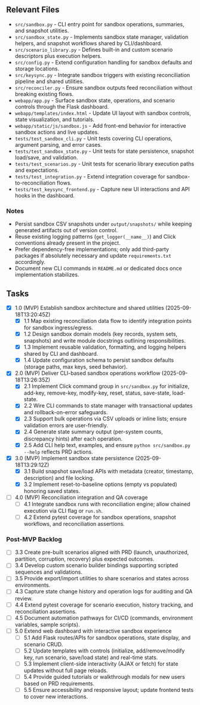 ## Relevant Files

- `src/sandbox.py` - CLI entry point for sandbox operations, summaries, and snapshot utilities.
- `src/sandbox_state.py` - Implements sandbox state manager, validation helpers, and snapshot workflows shared by CLI/dashboard.
- `src/scenario_library.py` - Defines built-in and custom scenario descriptors plus execution helpers.
- `src/config.py` - Extend configuration handling for sandbox defaults and storage locations.
- `src/keysync.py` - Integrate sandbox triggers with existing reconciliation pipeline and shared utilities.
- `src/reconciler.py` - Ensure sandbox outputs feed reconciliation without breaking existing flows.
- `webapp/app.py` - Surface sandbox state, operations, and scenario controls through the Flask dashboard.
- `webapp/templates/index.html` - Update UI layout with sandbox controls, state visualization, and tutorials.
- `webapp/static/js/sandbox.js` - Add front-end behavior for interactive sandbox actions and live updates.
- `tests/test_sandbox_cli.py` - Unit tests covering CLI operations, argument parsing, and error cases.
- `tests/test_sandbox_state.py` - Unit tests for state persistence, snapshot load/save, and validation.
- `tests/test_scenarios.py` - Unit tests for scenario library execution paths and expectations.
- `tests/test_integration.py` - Extend integration coverage for sandbox-to-reconciliation flows.
- `tests/test_keysync_frontend.py` - Capture new UI interactions and API hooks in the dashboard.

### Notes

- Persist sandbox CSV snapshots under `output/snapshots/` while keeping generated artifacts out of version control.
- Reuse existing logging patterns (`get_logger(__name__)`) and Click conventions already present in the project.
- Prefer dependency-free implementations; only add third-party packages if absolutely necessary and update `requirements.txt` accordingly.
- Document new CLI commands in `README.md` or dedicated docs once implementation stabilizes.

## Tasks

- [x] 1.0 (MVP) Establish sandbox architecture and shared utilities (2025-09-18T13:20:45Z)
  - [x] 1.1 Map existing reconciliation data flow to identify integration points for sandbox ingress/egress.
  - [x] 1.2 Design sandbox domain models (key records, system sets, snapshots) and write module docstrings outlining responsibilities.
  - [x] 1.3 Implement reusable validation, formatting, and logging helpers shared by CLI and dashboard.
  - [x] 1.4 Update configuration schema to persist sandbox defaults (storage paths, max keys, seed behavior).
- [x] 2.0 (MVP) Deliver CLI-based sandbox operations workflow (2025-09-18T13:26:35Z)
  - [x] 2.1 Implement Click command group in `src/sandbox.py` for initialize, add-key, remove-key, modify-key, reset, status, save-state, load-state.
  - [x] 2.2 Wire CLI commands to state manager with transactional updates and rollback-on-error safeguards.
  - [x] 2.3 Support bulk operations via CSV uploads or inline lists; ensure validation errors are user-friendly.
  - [x] 2.4 Generate state summary output (per-system counts, discrepancy hints) after each operation.
  - [x] 2.5 Add CLI help text, examples, and ensure `python src/sandbox.py --help` reflects PRD actions.
- [x] 3.0 (MVP) Implement sandbox state persistence (2025-09-18T13:29:12Z)
  - [x] 3.1 Build snapshot save/load APIs with metadata (creator, timestamp, description) and file locking.
  - [x] 3.2 Implement reset-to-baseline options (empty vs populated) honoring saved states.
- [ ] 4.0 (MVP) Reconciliation integration and QA coverage
  - [ ] 4.1 Integrate sandbox runs with reconciliation engine; allow chained execution via CLI flag or `run.sh`.
  - [ ] 4.2 Extend pytest coverage for sandbox operations, snapshot workflows, and reconciliation assertions.

### Post-MVP Backlog

- [ ] 3.3 Create pre-built scenarios aligned with PRD (launch, unauthorized, partition, corruption, recovery) plus expected outcomes.
- [ ] 3.4 Develop custom scenario builder bindings supporting scripted sequences and validations.
- [ ] 3.5 Provide export/import utilities to share scenarios and states across environments.
- [ ] 4.3 Capture state change history and operation logs for auditing and QA review.
- [ ] 4.4 Extend pytest coverage for scenario execution, history tracking, and reconciliation assertions.
- [ ] 4.5 Document automation pathways for CI/CD (commands, environment variables, sample scripts).
- [ ] 5.0 Extend web dashboard with interactive sandbox experience
  - [ ] 5.1 Add Flask routes/APIs for sandbox operations, state display, and scenario CRUD.
  - [ ] 5.2 Update templates with controls (initialize, add/remove/modify key, run scenario, save/load state) and real-time stats.
  - [ ] 5.3 Implement client-side interactivity (AJAX or fetch) for state updates without full page reloads.
  - [ ] 5.4 Provide guided tutorials or walkthrough modals for new users based on PRD requirements.
  - [ ] 5.5 Ensure accessibility and responsive layout; update frontend tests to cover new interactions.
